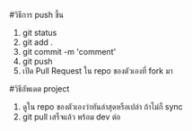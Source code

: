 #วิธีการ push ขึ้น
1. git status
2. git add .
3. git commit -m 'comment'
4. git push
5. เปิด Pull Request ใน repo ของตัวเองที่ fork มา

#วิธีอัพเดต project
1. ดูใน repo ของตัวเองว่าทันล่าสุดหรือเปล่า ถ้าไม่ก็ sync
2. git pull
เสร็จแล้ว พร้อม dev ต่อ